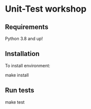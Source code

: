 # Unit-Test workshop

## Requirements

Python 3.8 and up!

## Installation

To install environment:

make install

## Run tests

make test
